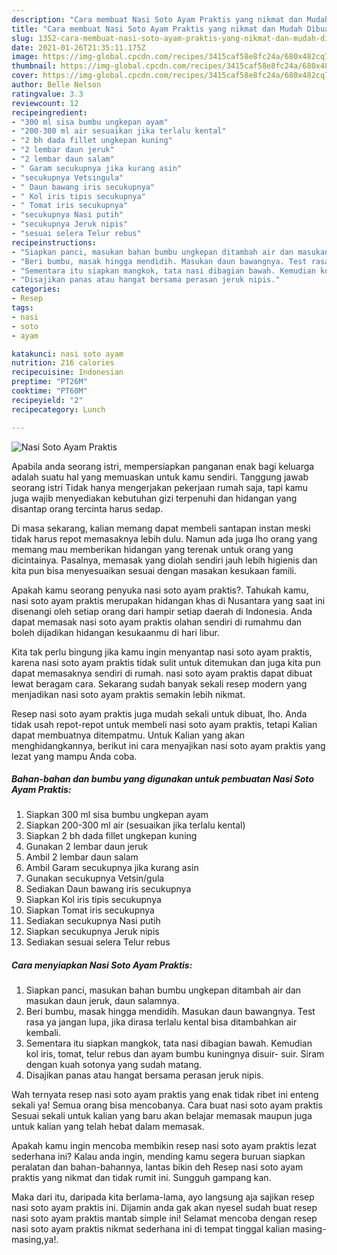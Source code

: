 ```yaml
---
description: "Cara membuat Nasi Soto Ayam Praktis yang nikmat dan Mudah Dibuat"
title: "Cara membuat Nasi Soto Ayam Praktis yang nikmat dan Mudah Dibuat"
slug: 1352-cara-membuat-nasi-soto-ayam-praktis-yang-nikmat-dan-mudah-dibuat
date: 2021-01-26T21:35:11.175Z
image: https://img-global.cpcdn.com/recipes/3415caf58e8fc24a/680x482cq70/nasi-soto-ayam-praktis-foto-resep-utama.jpg
thumbnail: https://img-global.cpcdn.com/recipes/3415caf58e8fc24a/680x482cq70/nasi-soto-ayam-praktis-foto-resep-utama.jpg
cover: https://img-global.cpcdn.com/recipes/3415caf58e8fc24a/680x482cq70/nasi-soto-ayam-praktis-foto-resep-utama.jpg
author: Belle Nelson
ratingvalue: 3.3
reviewcount: 12
recipeingredient:
- "300 ml sisa bumbu ungkepan ayam"
- "200-300 ml air sesuaikan jika terlalu kental"
- "2 bh dada fillet ungkepan kuning"
- "2 lembar daun jeruk"
- "2 lembar daun salam"
- " Garam secukupnya jika kurang asin"
- "secukupnya Vetsingula"
- " Daun bawang iris secukupnya"
- " Kol iris tipis secukupnya"
- " Tomat iris secukupnya"
- "secukupnya Nasi putih"
- "secukupnya Jeruk nipis"
- "sesuai selera Telur rebus"
recipeinstructions:
- "Siapkan panci, masukan bahan bumbu ungkepan ditambah air dan masukan daun jeruk, daun salamnya."
- "Beri bumbu, masak hingga mendidih. Masukan daun bawangnya. Test rasa ya jangan lupa, jika dirasa terlalu kental bisa ditambahkan air kembali."
- "Sementara itu siapkan mangkok, tata nasi dibagian bawah. Kemudian kol iris, tomat, telur rebus dan ayam bumbu kuningnya disuir- suir. Siram dengan kuah sotonya yang sudah matang."
- "Disajikan panas atau hangat bersama perasan jeruk nipis."
categories:
- Resep
tags:
- nasi
- soto
- ayam

katakunci: nasi soto ayam 
nutrition: 216 calories
recipecuisine: Indonesian
preptime: "PT26M"
cooktime: "PT60M"
recipeyield: "2"
recipecategory: Lunch

---
```



![Nasi Soto Ayam Praktis](https://img-global.cpcdn.com/recipes/3415caf58e8fc24a/680x482cq70/nasi-soto-ayam-praktis-foto-resep-utama.jpg)

Apabila anda seorang istri, mempersiapkan panganan enak bagi keluarga adalah suatu hal yang memuaskan untuk kamu sendiri. Tanggung jawab seorang istri Tidak hanya mengerjakan pekerjaan rumah saja, tapi kamu juga wajib menyediakan kebutuhan gizi terpenuhi dan hidangan yang disantap orang tercinta harus sedap.

Di masa  sekarang, kalian memang dapat membeli santapan instan meski tidak harus repot memasaknya lebih dulu. Namun ada juga lho orang yang memang mau memberikan hidangan yang terenak untuk orang yang dicintainya. Pasalnya, memasak yang diolah sendiri jauh lebih higienis dan kita pun bisa menyesuaikan sesuai dengan masakan kesukaan famili. 



Apakah kamu seorang penyuka nasi soto ayam praktis?. Tahukah kamu, nasi soto ayam praktis merupakan hidangan khas di Nusantara yang saat ini disenangi oleh setiap orang dari hampir setiap daerah di Indonesia. Anda dapat memasak nasi soto ayam praktis olahan sendiri di rumahmu dan boleh dijadikan hidangan kesukaanmu di hari libur.

Kita tak perlu bingung jika kamu ingin menyantap nasi soto ayam praktis, karena nasi soto ayam praktis tidak sulit untuk ditemukan dan juga kita pun dapat memasaknya sendiri di rumah. nasi soto ayam praktis dapat dibuat lewat beragam cara. Sekarang sudah banyak sekali resep modern yang menjadikan nasi soto ayam praktis semakin lebih nikmat.

Resep nasi soto ayam praktis juga mudah sekali untuk dibuat, lho. Anda tidak usah repot-repot untuk membeli nasi soto ayam praktis, tetapi Kalian dapat membuatnya ditempatmu. Untuk Kalian yang akan menghidangkannya, berikut ini cara menyajikan nasi soto ayam praktis yang lezat yang mampu Anda coba.

<!--inarticleads1-->

##### Bahan-bahan dan bumbu yang digunakan untuk pembuatan Nasi Soto Ayam Praktis:

1. Siapkan 300 ml sisa bumbu ungkepan ayam
1. Siapkan 200-300 ml air (sesuaikan jika terlalu kental)
1. Siapkan 2 bh dada fillet ungkepan kuning
1. Gunakan 2 lembar daun jeruk
1. Ambil 2 lembar daun salam
1. Ambil  Garam secukupnya jika kurang asin
1. Gunakan secukupnya Vetsin/gula
1. Sediakan  Daun bawang iris secukupnya
1. Siapkan  Kol iris tipis secukupnya
1. Siapkan  Tomat iris secukupnya
1. Sediakan secukupnya Nasi putih
1. Siapkan secukupnya Jeruk nipis
1. Sediakan sesuai selera Telur rebus




<!--inarticleads2-->

##### Cara menyiapkan Nasi Soto Ayam Praktis:

1. Siapkan panci, masukan bahan bumbu ungkepan ditambah air dan masukan daun jeruk, daun salamnya.
1. Beri bumbu, masak hingga mendidih. Masukan daun bawangnya. Test rasa ya jangan lupa, jika dirasa terlalu kental bisa ditambahkan air kembali.
1. Sementara itu siapkan mangkok, tata nasi dibagian bawah. Kemudian kol iris, tomat, telur rebus dan ayam bumbu kuningnya disuir- suir. Siram dengan kuah sotonya yang sudah matang.
1. Disajikan panas atau hangat bersama perasan jeruk nipis.




Wah ternyata resep nasi soto ayam praktis yang enak tidak ribet ini enteng sekali ya! Semua orang bisa mencobanya. Cara buat nasi soto ayam praktis Sesuai sekali untuk kalian yang baru akan belajar memasak maupun juga untuk kalian yang telah hebat dalam memasak.

Apakah kamu ingin mencoba membikin resep nasi soto ayam praktis lezat sederhana ini? Kalau anda ingin, mending kamu segera buruan siapkan peralatan dan bahan-bahannya, lantas bikin deh Resep nasi soto ayam praktis yang nikmat dan tidak rumit ini. Sungguh gampang kan. 

Maka dari itu, daripada kita berlama-lama, ayo langsung aja sajikan resep nasi soto ayam praktis ini. Dijamin anda gak akan nyesel sudah buat resep nasi soto ayam praktis mantab simple ini! Selamat mencoba dengan resep nasi soto ayam praktis nikmat sederhana ini di tempat tinggal kalian masing-masing,ya!.

